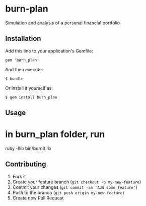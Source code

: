 burn-plan
=========

Simulation and analysis of a personal financial portfolio

## Installation

Add this line to your application's Gemfile:

    gem 'burn_plan'

And then execute:

    $ bundle

Or install it yourself as:

    $ gem install burn_plan

## Usage

# in burn_plan folder, run
ruby -Ilib bin/burnit.rb

## Contributing

1. Fork it
2. Create your feature branch (`git checkout -b my-new-feature`)
3. Commit your changes (`git commit -am 'Add some feature'`)
4. Push to the branch (`git push origin my-new-feature`)
5. Create new Pull Request

